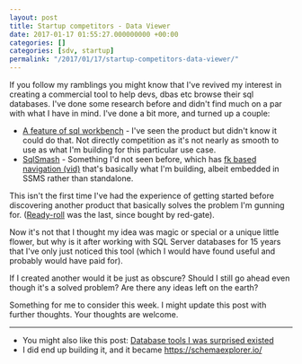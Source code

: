 ```yaml
---
layout: post
title: Startup competitors - Data Viewer
date: 2017-01-17 01:55:27.000000000 +00:00
categories: []
categories: [sdv, startup]
permalink: "/2017/01/17/startup-competitors-data-viewer/"
---
```


If you follow my ramblings you might know that I've revived my interest in
creating a commercial tool to help devs, dbas etc browse their sql databases.
I've done some research before and didn't find much on a par with what I have
in mind. I've done a bit more, and turned up a couple:

*   [A feature of sql
    workbench](http://www.sql-workbench.net/fk_lookup_png.html) - I've seen the
    product but didn't know it could do that. Not directly competition as it's
    not nearly as smooth to use as what I'm building for this particular use
    case.
*   [SqlSmash](http://www.sqlsmash.com/) - Something I'd not seen before, which
    has [fk based navigation (vid)](https://youtu.be/Z0kdqcrYHdo?t=1m14s)
    that's basically what I'm building, albeit embedded in SSMS rather than
    standalone.

This isn't the first time I've had the experience of getting started before
discovering another product that basically solves the problem I'm gunning for.
([Ready-roll](http://www.red-gate.com/products/sql-development/readyroll/) was
the last, since bought by red-gate).

Now it's not that I thought my idea was magic or special or a unique little
flower, but why is it after working with SQL Server databases for 15 years that
I've only just noticed this tool (which I would have found useful and probably
would have paid for).

If I created another would it be just as obscure? Should I still go ahead even
though it's a solved problem? Are there any ideas left on the earth?

Something for me to consider this week. I might update this post with further
thoughts. Your thoughts are welcome.

---

* You might also like this post: [Database tools I was surprised
  existed](/2019/06/10/database-tools-you-didnt-know-about/)
* I did end up building it, and it became <https://schemaexplorer.io/>
